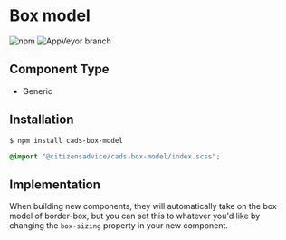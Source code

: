 # Box model

![npm](https://img.shields.io/npm/v/:package.svg)
![AppVeyor branch](https://img.shields.io/appveyor/ci/:user/:repo/:branch.svg)

## Component Type

- Generic

## Installation

```
$ npm install cads-box-model

```

```scss
@import "@citizensadvice/cads-box-model/index.scss";
```

## Implementation

When building new components, they will automatically take on the box model of border-box, but you can set this to whatever you'd like by changing the `box-sizing` property in your new component.
